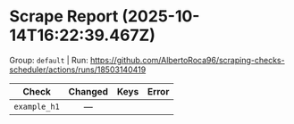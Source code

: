 # Scrape Report (2025-10-14T16:22:39.467Z)

Group: `default`  |  Run: https://github.com/AlbertoRoca96/scraping-checks-scheduler/actions/runs/18503140419

| Check | Changed | Keys | Error |
|---|:---:|:--|:--|
| `example_h1` | — |  |  |
